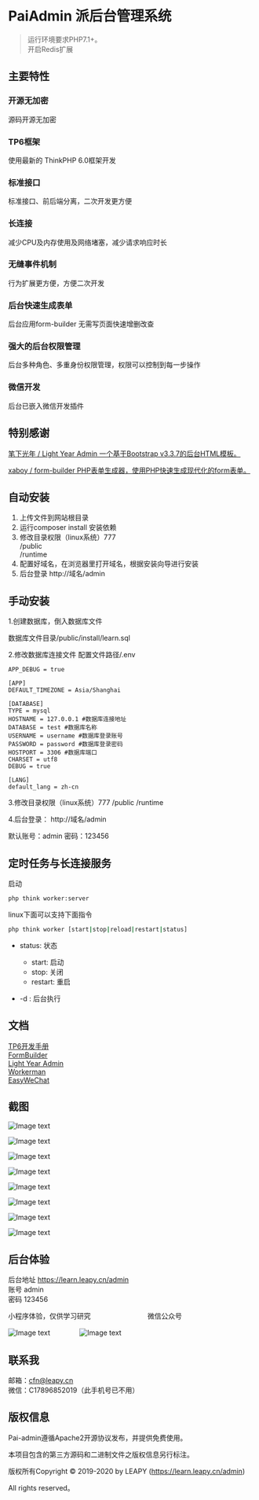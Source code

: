 PaiAdmin 派后台管理系统
===============

> 运行环境要求PHP7.1+。  
> 开启Redis扩展

## 主要特性

### 开源无加密
源码开源无加密
### TP6框架
使用最新的 ThinkPHP 6.0框架开发
### 标准接口
标准接口、前后端分离，二次开发更方便
### 长连接
减少CPU及内存使用及网络堵塞，减少请求响应时长
### 无缝事件机制
行为扩展更方便，方便二次开发
### 后台快速生成表单
后台应用form-builder 无需写页面快速增删改查
### 强大的后台权限管理
后台多种角色、多重身份权限管理，权限可以控制到每一步操作
### 微信开发
后台已嵌入微信开发插件

## 特别感谢

[笔下光年 / Light Year Admin   一个基于Bootstrap v3.3.7的后台HTML模板。](https://gitee.com/yinqi/Light-Year-Admin-Template) 

[xaboy / form-builder PHP表单生成器，使用PHP快速生成现代化的form表单。](https://gitee.com/xaboy/form-builder) 

## 自动安装
1. 上传文件到网站根目录
2. 运行composer install 安装依赖
3. 修改目录权限（linux系统）777  
   /public  
   /runtime
4. 配置好域名，在浏览器里打开域名，根据安装向导进行安装
5. 后台登录 http://域名/admin

## 手动安装

1.创建数据库，倒入数据库文件

数据库文件目录/public/install/learn.sql

2.修改数据库连接文件
配置文件路径/.env

~~~
APP_DEBUG = true

[APP]
DEFAULT_TIMEZONE = Asia/Shanghai

[DATABASE]
TYPE = mysql
HOSTNAME = 127.0.0.1 #数据库连接地址
DATABASE = test #数据库名称
USERNAME = username #数据库登录账号
PASSWORD = password #数据库登录密码
HOSTPORT = 3306 #数据库端口
CHARSET = utf8
DEBUG = true

[LANG]
default_lang = zh-cn
~~~
3.修改目录权限（linux系统）777
/public
/runtime

4.后台登录：
http://域名/admin

默认账号：admin 密码：123456

## 定时任务与长连接服务
启动
```sh
php think worker:server
```
linux下面可以支持下面指令

```sh
php think worker [start|stop|reload|restart|status]
```

- status: 状态
    - start: 启动
    - stop: 关闭
    - restart: 重启

- -d : 后台执行

## 文档

[TP6开发手册](https://www.kancloud.cn/manual/thinkphp6_0/content)  
[FormBuilder](http://php.form-create.com/)  
[Light Year Admin](http://www.itshubao.com/doc-lyear/lyear.html)  
[Workerman](http://doc.workerman.net/)  
[EasyWeChat](https://www.easywechat.com/docs)  

## 截图
![Image text](http://file.cos.leapy.cn/image/20200520/320b1202005201016139883.png)

![Image text](http://file.cos.leapy.cn/image/20200520/4870e202005201017078544.png)

![Image text](http://file.cos.leapy.cn/image/20200520/28395202005201017322794.png)

![Image text](http://file.cos.leapy.cn/image/20200520/99214202005201017522849.png)

![Image text](http://file.cos.leapy.cn/image/20200520/ebd6420200520101809963.png)

![Image text](http://file.cos.leapy.cn/image/20200520/99c2d202005201018228828.png)

![Image text](http://file.cos.leapy.cn/image/20200520/1125e20200520101908339.png)

![Image text](http://file.cos.leapy.cn/image/20200520/befdd202005201019221055.png)

## 后台体验
后台地址 https://learn.leapy.cn/admin  
账号 admin  
密码 123456  

小程序体验，仅供学习研究　　　　　　　　 微信公众号

![Image text](http://file.cos.leapy.cn/image/20200513/7c007202005130755013790.jpg)　　　　
![Image text](http://file.cos.leapy.cn/image/20200513/8795c202005130757437787.jpg)

## 联系我
邮箱：cfn@leapy.cn  
微信：C17896852019（此手机号已不用）  

## 版权信息

Pai-admin遵循Apache2开源协议发布，并提供免费使用。

本项目包含的第三方源码和二进制文件之版权信息另行标注。

版权所有Copyright © 2019-2020 by LEAPY (https://learn.leapy.cn/admin)

All rights reserved。
